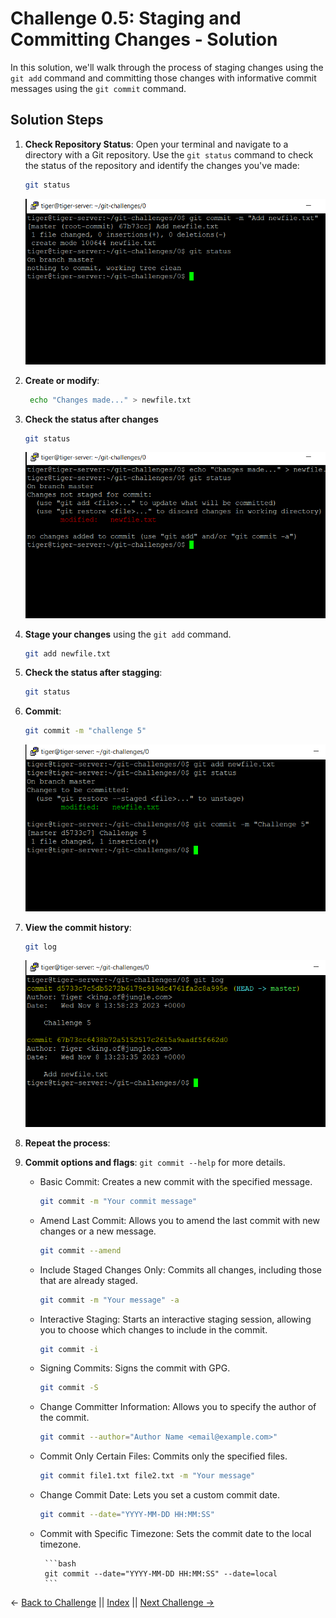 # Challenge 0.5: Staging and Committing Changes - Solution

In this solution, we'll walk through the process of staging changes using the `git add` command and committing those changes with informative commit messages using the `git commit` command.

## Solution Steps

1.  **Check Repository Status**: Open your terminal and navigate to a directory with a Git repository. Use the `git status` command to check the status of the repository and identify the changes you've made:

    ```bash
    git status
    ```

    ![image](../../images/Screenshot_2023_11_08-5.png)

2.  **Create or modify**:

    ```bash
     echo "Changes made..." > newfile.txt
    ```

3.  **Check the status after changes**

    ```bash
    git status
    ```

    ![image](../../images/Screenshot_2023_11_08-6.png)

4.  **Stage your changes** using the `git add` command.

    ```bash
    git add newfile.txt
    ```

5.  **Check the status after stagging**:
    ```bash
    git status
    ```
6.  **Commit**:

    ```bash
    git commit -m "challenge 5"
    ```

    ![image](../../images/Screenshot_2023_11_08-9.png)

7.  **View the commit history**:

    ```bash
    git log
    ```

    ![image](../../images/Screenshot_2023_11_08-10.png)

8.  **Repeat the process**:

9.  **Commit options and flags**: `git commit --help` for more details.

    - Basic Commit: Creates a new commit with the specified message.

      ```bash
      git commit -m "Your commit message"
      ```

    - Amend Last Commit: Allows you to amend the last commit with new changes or a new message.

      ```bash
      git commit --amend
      ```

    - Include Staged Changes Only: Commits all changes, including those that are already staged.

      ```bash
      git commit -m "Your message" -a
      ```

    - Interactive Staging: Starts an interactive staging session, allowing you to choose which changes to
      include in the commit.

      ```bash
      git commit -i
      ```

    - Signing Commits: Signs the commit with GPG.

      ```bash
      git commit -S
      ```

    - Change Committer Information: Allows you to specify the author of the commit.

      ```bash
      git commit --author="Author Name <email@example.com>"
      ```

    - Commit Only Certain Files: Commits only the specified files.

      ```bash
      git commit file1.txt file2.txt -m "Your message"
      ```

    - Change Commit Date: Lets you set a custom commit date.

      ```bash
      git commit --date="YYYY-MM-DD HH:MM:SS"
      ```

    - Commit with Specific Timezone: Sets the commit date to the local timezone.

           ```bash
           git commit --date="YYYY-MM-DD HH:MM:SS" --date=local
           ```

← [Back to Challenge](../Challenge_0.5/Challenge.md) || [Index](../../README.md) || [Next Challenge →](../Challenge_0.6/Challenge.md)
